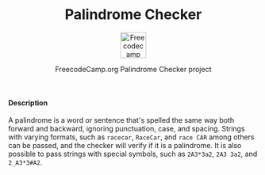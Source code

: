 <div align="center">
  <h1>Palindrome Checker</h1>
  <div>
    <img alt='Freecodecamp logo' src="https://cdn4.iconfinder.com/data/icons/logos-brands-5/24/freecodecamp-512.png" width="52"/>
    <p>FreecodeCamp.org Palindrome Checker project </p>
  </div>
</div>
<br>

#### Description

A palindrome is a word or sentence that's spelled the same way both forward and backward, ignoring punctuation, case, and spacing.
Strings with varying formats, such as `racecar`, `RaceCar`, and `race CAR` among others can be passed, and the checker will verify if it is a palindrome. It is also possible to pass strings with special symbols, such as `2A3*3a2`, `2A3 3a2`, and `2_A3*3#A2`.
